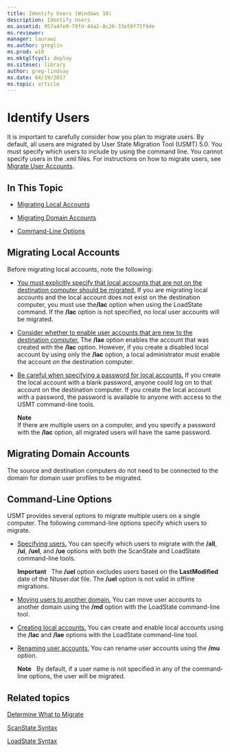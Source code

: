 ```yaml
---
title: Identify Users (Windows 10)
description: Identify Users
ms.assetid: 957a4fe9-79fd-44a2-8c26-33e50f71f9de
ms.reviewer: 
manager: laurawi
ms.author: greglin
ms.prod: w10
ms.mktglfcycl: deploy
ms.sitesec: library
author: greg-lindsay
ms.date: 04/19/2017
ms.topic: article
---
```


# Identify Users


It is important to carefully consider how you plan to migrate users. By default, all users are migrated by User State Migration Tool (USMT) 5.0. You must specify which users to include by using the command line. You cannot specify users in the .xml files. For instructions on how to migrate users, see [Migrate User Accounts](usmt-migrate-user-accounts.md).

## In This Topic


-   [Migrating Local Accounts](#bkmk-8)

-   [Migrating Domain Accounts](#bkmk-9)

-   [Command-Line Options](#bkmk-7)

## <a href="" id="bkmk-8"></a>Migrating Local Accounts


Before migrating local accounts, note the following:

- [You must explicitly specify that local accounts that are not on the destination computer should be migrated.](#bkmk-8) If you are migrating local accounts and the local account does not exist on the destination computer, you must use the<strong>/lac</strong> option when using the LoadState command. If the **/lac** option is not specified, no local user accounts will be migrated.

- [Consider whether to enable user accounts that are new to the destination computer.](#bkmk-8) The **/lae** option enables the account that was created with the **/lac** option. However, if you create a disabled local account by using only the **/lac** option, a local administrator must enable the account on the destination computer.

- [Be careful when specifying a password for local accounts.](#bkmk-8) If you create the local account with a blank password, anyone could log on to that account on the destination computer. If you create the local account with a password, the password is available to anyone with access to the USMT command-line tools.

  **Note**  
  If there are multiple users on a computer, and you specify a password with the **/lac** option, all migrated users will have the same password.

     

## <a href="" id="bkmk-9"></a>Migrating Domain Accounts


The source and destination computers do not need to be connected to the domain for domain user profiles to be migrated.

## <a href="" id="bkmk-7"></a>Command-Line Options


USMT provides several options to migrate multiple users on a single computer. The following command-line options specify which users to migrate.

-   [Specifying users.](#bkmk-8) You can specify which users to migrate with the **/all**, **/ui**, **/uel**, and **/ue** options with both the ScanState and LoadState command-line tools.

    **Important**  
    The **/uel** option excludes users based on the **LastModified** date of the Ntuser.dat file. The **/uel** option is not valid in offline migrations.

     

-   [Moving users to another domain.](#bkmk-8) You can move user accounts to another domain using the **/md** option with the LoadState command-line tool.

-   [Creating local accounts.](#bkmk-8) You can create and enable local accounts using the **/lac** and **/lae** options with the LoadState command-line tool.

-   [Renaming user accounts.](#bkmk-8) You can rename user accounts using the **/mu** option.

    **Note**  
    By default, if a user name is not specified in any of the command-line options, the user will be migrated.

     

## Related topics


[Determine What to Migrate](usmt-determine-what-to-migrate.md)

[ScanState Syntax](usmt-scanstate-syntax.md)

[LoadState Syntax](usmt-loadstate-syntax.md)

 

 






